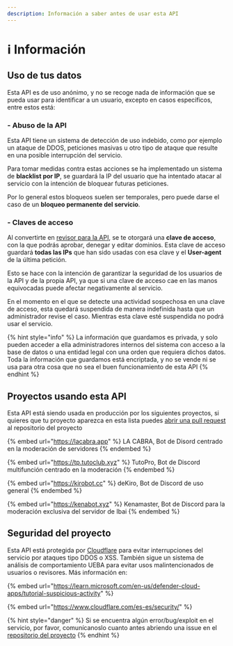 ```yaml
---
description: Información a saber antes de usar esta API
---
```


# ℹ Información

## Uso de tus datos

Esta API es de uso anónimo, y no se recoge nada de información que se pueda usar para identificar a un usuario, excepto en casos específicos, entre estos está:

### &#x20;- Abuso de la API

Esta API tiene un sistema de detección de uso indebido, como por ejemplo un ataque de DDOS, peticiones masivas u otro tipo de ataque que resulte en una posible interrupción del servicio.&#x20;

Para tomar medidas contra estas acciones se ha implementado un sistema de **blacklist por IP**, se guardará la IP del usuario que ha intentado atacar al servicio con la intención de bloquear futuras peticiones.&#x20;

Por lo general estos bloqueos suelen ser temporales, pero puede darse el caso de un **bloqueo permanente del servicio**.

### &#x20;- Claves de acceso

Al convertirte en [revisor para la API](colaborar/convertirse-en-revisor.md), se te otorgará una **clave de acceso**, con la que podrás aprobar, denegar y editar dominios. Esta clave de acceso guardará **todas las IPs** que han sido usadas con esa clave y el **User-agent** de la última petición.&#x20;

Esto se hace con la intención de garantizar la seguridad de los usuarios de la API y de la propia API, ya que si una clave de acceso cae en las manos equivocadas puede afectar negativamente al servicio.

En el momento en el que se detecte una actividad sospechosa en una clave de acceso, esta quedará suspendida de manera indefinida hasta que un administrador revise el caso. Mientras esta clave esté suspendida no podrá usar el servicio.

{% hint style="info" %}
La información que guardamos es privada, y solo pueden acceder a ella administradores internos del sistema con acceso a la base de datos o una entidad legal con una orden que requiera dichos datos.\
Toda la información que guardamos está encriptada, y no se vende ni se usa para otra cosa que no sea el buen funcionamiento de esta API
{% endhint %}

## Proyectos usando esta API

Esta API está siendo usada en producción por los siguientes proyectos, si quieres que tu proyecto aparezca en esta lista puedes [abrir una pull request](https://github.com/Discusss/phishing/pulls) al repositorio del proyecto

{% embed url="https://lacabra.app" %}
LA CABRA, Bot de Disord centrado en la moderación de servidores
{% endembed %}

{% embed url="https://tp.tutoclub.xyz" %}
TutoPro, Bot de Discord multifunción centrado en la moderación
{% endembed %}

{% embed url="https://kirobot.cc" %}
deKiro, Bot de Discord de uso general
{% endembed %}

{% embed url="https://kenabot.xyz" %}
Kenamaster, Bot de Discord para la moderación exclusiva del servidor de Ibai
{% endembed %}

## Seguridad del proyecto

Esta API está protegida por [Cloudflare](https://cloudflare.com) para evitar interrupciones del servicio por ataques tipo DDOS o XSS. También sigue un sistema de análisis de comportamiento UEBA para evitar usos malintencionados de usuarios o revisores. Más información en:

{% embed url="https://learn.microsoft.com/en-us/defender-cloud-apps/tutorial-suspicious-activity" %}

{% embed url="https://www.cloudflare.com/es-es/security/" %}

{% hint style="danger" %}
Si se encuentra algún error/bug/exploit en el servicio, por favor, comunícanoslo cuanto antes abriendo una issue en el [repositorio del proyecto](https://github.com/Discusss/phishing)
{% endhint %}
